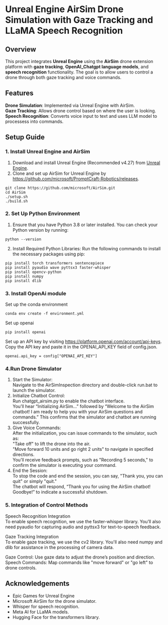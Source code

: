 # Unreal Engine AirSim Drone Simulation with Gaze Tracking and LLaMA Speech Recognition 
## Overview

This project integrates __Unreal Engine__ using the __AirSim__ drone extension platform with __gaze tracking__, __OpenAI_Chatgpt language models__, and __speech recognition__ functionality. The goal is to allow users to control a drone through both gaze tracking and voice commands.

## Features
__Drone Simulation__: Implemented via Unreal Engine with AirSim.<br>
__Gaze Tracking__: Allows drone control based on where the user is looking.<br>
__Speech Recognition__: Converts voice input to text and uses LLM model to processess into commands.<br>

## Setup Guide
### 1. Install Unreal Engine and AirSim
1. Download and install Unreal Engine (Recommended v4.27) from [Unreal Engine](https://www.unrealengine.com/en-US/download).
2. Clone and set up AirSim for Unreal Engine by https://github.com/microsoft/PromptCraft-Robotics/releases.
```
git clone https://github.com/microsoft/AirSim.git
cd AirSim
./setup.sh
./build.sh
```

### 2. Set Up Python Environment
1. Ensure that you have Python 3.8 or later installed. You can check your Python version by running:
```
python --version
```
2. Install Required Python Libraries: Run the following commands to install the necessary packages using pip:
```
pip install torch transformers sentencepiece
pip install pyaudio wave pyttsx3 faster-whisper
pip install opencv-python
pip install numpy
pip install dlib
```
### 3. Install OpenAi module
Set up the conda environment
```
conda env create -f environment.yml
```
Set up openai
```
pip install openai
```
Set up an API key by visiting https://platform.openai.com/account/api-keys. Copy the API key and paste it in the OPENAI_API_KEY field of config.json.
```
openai.api_key = config["OPENAI_API_KEY"]
```

### 4.Run Drone Simulator
1. Start the Simulator:<br>
Navigate to the AirSimInspection directory and double-click run.bat to launch the simulator.<br>
2. Initialize Chatbot Control:<br>
Run chatgpt_airsim.py to enable the chatbot interface.<br>
You’ll hear “Initializing AirSim...” followed by “Welcome to the AirSim chatbot! I am ready to help you with your AirSim questions and commands.” This confirms that the simulator and chatbot are running successfully.<br>
3. Give Voice Commands:<br>
After the initialization, you can issue commands to the simulator, such as:<br>
"Take off" to lift the drone into the air.<br>
"Move forward 10 units and go right 2 units" to navigate in specified directions.<br>
You’ll receive feedback prompts, such as "Recording 5 seconds," to confirm the simulator is executing your command.<br>
4. End the Session:<br>
To stop the code and end the session, you can say, "Thank you, you can quit" or simply "quit."<br>
The chatbot will respond, “Thank you for using the AirSim chatbot! Goodbye!” to indicate a successful shutdown.<br>


### 5. Integration of Control Methods
Speech Recognition Integration<br>
To enable speech recognition, we use the faster-whisper library. You’ll also need pyaudio for capturing audio and pyttsx3 for text-to-speech feedback.

Gaze Tracking Integration<br>
To enable gaze tracking, we use the cv2 library. You'll also need numpy and dlib for assistance in the processing of camera data.

Gaze Control: Use gaze data to adjust the drone’s position and direction.
Speech Commands: Map commands like "move forward" or "go left" to drone controls.


## Acknowledgements
* Epic Games for Unreal Engine
* Microsoft AirSim for the drone simulator.
* Whisper for speech recognition.
* Meta AI for LLaMA models.
* Hugging Face for the transformers library.
